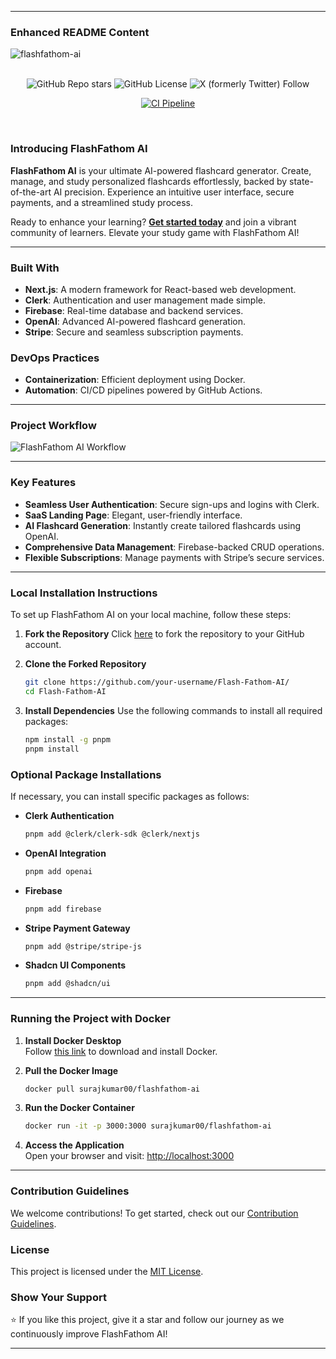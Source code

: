 
---

### Enhanced README Content

![flashfathom-ai](./public/Flash-Fathom-AI-Banner.png)

<div align="center">
  
<br>
<img alt="GitHub Repo stars" src="https://img.shields.io/github/stars/Suraj-kumar00/Flash-Fathom-AI?logo=github">
<img alt="GitHub License" src="https://img.shields.io/github/license/Suraj-kumar00/Flash-Fathom-AI">
<img alt="X (formerly Twitter) Follow" src="https://img.shields.io/twitter/follow/surajk_umar01">

[![CI Pipeline](https://github.com/Suraj-kumar00/Flash-Fathom-AI/actions/workflows/ci.yml/badge.svg?branch=main)](https://github.com/Suraj-kumar00/Flash-Fathom-AI/actions/workflows/ci.yml)
<br>
</div>
<br>

### Introducing FlashFathom AI

**FlashFathom AI** is your ultimate AI-powered flashcard generator. Create, manage, and study personalized flashcards effortlessly, backed by state-of-the-art AI precision. Experience an intuitive user interface, secure payments, and a streamlined study process. 

Ready to enhance your learning? [**Get started today**](https://flash-fathom-ai.vercel.app/) and join a vibrant community of learners. Elevate your study game with FlashFathom AI!

---

### Built With
- **Next.js**: A modern framework for React-based web development.
- **Clerk**: Authentication and user management made simple.
- **Firebase**: Real-time database and backend services.
- **OpenAI**: Advanced AI-powered flashcard generation.
- **Stripe**: Secure and seamless subscription payments.

### DevOps Practices
- **Containerization**: Efficient deployment using Docker.
- **Automation**: CI/CD pipelines powered by GitHub Actions.

---

### Project Workflow
![FlashFathom AI Workflow](./public/Flash-Fathom-AI-WorkFlow.png)

---

### Key Features
- **Seamless User Authentication**: Secure sign-ups and logins with Clerk.
- **SaaS Landing Page**: Elegant, user-friendly interface.
- **AI Flashcard Generation**: Instantly create tailored flashcards using OpenAI.
- **Comprehensive Data Management**: Firebase-backed CRUD operations.
- **Flexible Subscriptions**: Manage payments with Stripe’s secure services.

---

### Local Installation Instructions

To set up FlashFathom AI on your local machine, follow these steps:

1. **Fork the Repository**
   Click [here](https://github.com/Suraj-kumar00/Flash-Fathom-AI/fork) to fork the repository to your GitHub account.

2. **Clone the Forked Repository**
   ```bash
   git clone https://github.com/your-username/Flash-Fathom-AI/
   cd Flash-Fathom-AI
   ```

3. **Install Dependencies**
   Use the following commands to install all required packages:
   ```bash
   npm install -g pnpm
   pnpm install
   ```

### Optional Package Installations
If necessary, you can install specific packages as follows:

- **Clerk Authentication**
  ```bash
  pnpm add @clerk/clerk-sdk @clerk/nextjs
  ```

- **OpenAI Integration**
  ```bash
  pnpm add openai
  ```

- **Firebase**
  ```bash
  pnpm add firebase
  ```

- **Stripe Payment Gateway**
  ```bash
  pnpm add @stripe/stripe-js
  ```

- **Shadcn UI Components**
  ```bash
  pnpm add @shadcn/ui
  ```

---

### Running the Project with Docker

1. **Install Docker Desktop**  
   Follow [this link](https://www.docker.com/products/docker-desktop) to download and install Docker.

2. **Pull the Docker Image**
   ```bash
   docker pull surajkumar00/flashfathom-ai 
   ```

3. **Run the Docker Container**
   ```bash
   docker run -it -p 3000:3000 surajkumar00/flashfathom-ai
   ```

4. **Access the Application**  
   Open your browser and visit: [http://localhost:3000](http://localhost:3000)

---

### Contribution Guidelines
We welcome contributions! To get started, check out our [Contribution Guidelines](https://github.com/Suraj-kumar00/Flash-Fathom-AI/blob/main/CONTRIBUTING.md).

### License
This project is licensed under the [MIT License](https://github.com/Suraj-kumar00/Flash-Fathom-AI/blob/main/LICENSE).

### Show Your Support
⭐ If you like this project, give it a star and follow our journey as we continuously improve FlashFathom AI!

---

